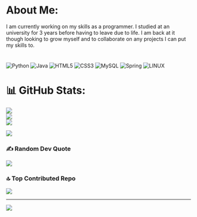 # About Me:
I am currently working on my skills as a programmer. I studied at an university for 3 years before having to leave due to life. I am back at it though looking to grow myself and to collaborate on any projects I can put my skills to.  


# 
![Python](https://img.shields.io/badge/python-3670A0?style=for-the-badge&logo=python&logoColor=ffdd54) ![Java](https://img.shields.io/badge/java-%23ED8B00.svg?style=for-the-badge&logo=java&logoColor=white) ![HTML5](https://img.shields.io/badge/html5-%23E34F26.svg?style=for-the-badge&logo=html5&logoColor=white) ![CSS3](https://img.shields.io/badge/css3-%231572B6.svg?style=for-the-badge&logo=css3&logoColor=white) ![MySQL](https://img.shields.io/badge/mysql-%2300f.svg?style=for-the-badge&logo=mysql&logoColor=white) ![Spring](https://img.shields.io/badge/spring-%236DB33F.svg?style=for-the-badge&logo=spring&logoColor=white) ![LINUX](https://img.shields.io/badge/Linux-FCC624?style=for-the-badge&logo=linux&logoColor=black)
# 📊 GitHub Stats:
![](https://github-readme-stats.vercel.app/api?username=ColderAC&theme=dark&hide_border=false&include_all_commits=false&count_private=false)<br/>
![](https://github-readme-streak-stats.herokuapp.com/?user=ColderAC&theme=dark&hide_border=false)<br/>
![](https://github-readme-stats.vercel.app/api/top-langs/?username=ColderAC&theme=dark&hide_border=false&include_all_commits=false&count_private=false&layout=compact)

![](https://github-profile-trophy.vercel.app/?username=ColderAC&theme=gruvbox&no-frame=false&no-bg=false&margin-w=4)

### ✍️ Random Dev Quote
![](https://quotes-github-readme.vercel.app/api?type=horizontal&theme=gruvbox)

### 🔝 Top Contributed Repo
![](https://github-contributor-stats.vercel.app/api?username=ColderAC&limit=5&theme=dark&combine_all_yearly_contributions=true)

---
[![](https://visitcount.itsvg.in/api?id=ColderAC&icon=0&color=0)](https://visitcount.itsvg.in)

